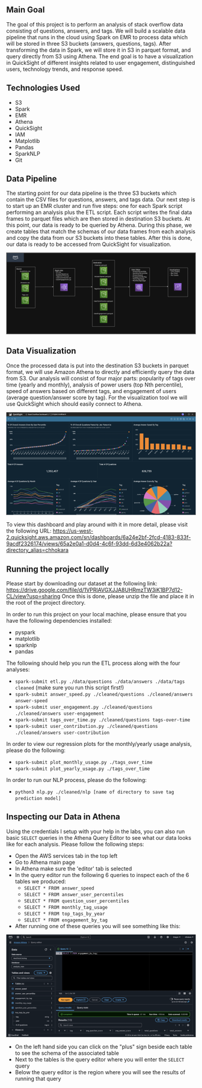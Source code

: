 ## Main Goal

The goal of this project is to perform an analysis of stack overflow data consisting of questions, answers, and tags. We will build a scalable data pipeline that runs in the cloud using Spark on EMR to process data which will be stored in three S3 buckets (answers, questions, tags). After transforming the data in Spark, we will store it in S3 in parquet format, and query directly from S3 using Athena. The end goal is to have a visualization in QuickSight of different insights related to user engagement, distinguished users, technology trends, and response speed.

## Technologies Used

- S3
- Spark
- EMR
- Athena
- QuickSight
- IAM
- Matplotlib
- Pandas
- SparkNLP
- Git

## Data Pipeline

The starting point for our data pipeline is the three S3 buckets which contain the CSV files for questions, answers, and tags data. Our next step is to start up an EMR cluster and run five steps: one for each Spark script performing an analysis plus the ETL script. Each script writes the final data frames to parquet files which are then stored in destination S3 buckets. At this point, our data is ready to be queried by Athena. During this phase, we create tables that match the schemas of our data frames from each analysis and copy the data from our S3 buckets into these tables. After this is done, our data is ready to be accessed from QuickSight for visualization.

![Design](./assets/design.png "Design")

## Data Visualization

Once the processed data is put into the destination S3 buckets in parquet format, we will use Amazon Athena to directly and efficiently query the data from S3. Our analysis will consist of four major parts: popularity of tags over time (yearly and monthly), analysis of power users (top Nth percentile), speed of answers based on different tags, and engagement of users (average question/answer score by tag). For the visualization tool we will use QuickSight which should easily connect to Athena.

![Dashboard](./assets/dashboard.png "Dashboard")

To view this dashboard and play around with it in more detail, please visit the following URL: https://us-west-2.quicksight.aws.amazon.com/sn/dashboards/6a24e2bf-2fcd-4183-833f-9acdf2326174/views/65a2e0a1-d0d4-4c6f-93dd-6d3e4062b22a?directory_alias=chhokara

## Running the project locally
Please start by downloading our dataset at the following link: https://drive.google.com/file/d/1VPRlAVGXJJA8UHRmzTW3iK1BP7d12-CL/view?usp=sharing
Once this is done, please unzip the file and place it in the root of the project directory. 

In order to run this project on your local machine, please ensure that you have the following dependencies installed:
  - pyspark
  - matplotlib
  - sparknlp
  - pandas

The following should help you run the ETL process along with the four analyses:
  - `spark-submit etl.py ./data/questions ./data/answers ./data/tags cleaned` (make sure you run this script first!)
  - `spark-submit answer_speed.py ./cleaned/questions ./cleaned/answers answer-speed`
  - `spark-submit user_engagement.py ./cleaned/questions ./cleaned/answers user-engagement`
  - `spark-submit tags_over_time.py ./cleaned/questions tags-over-time`
  - `spark-submit user_contribution.py ./cleaned/questions ./cleaned/answers user-contribution`

In order to view our regression plots for the monthly/yearly usage analysis, please do the following:
  - `spark-submit plot_monthly_usage.py ./tags_over_time`
  - `spark-submit plot_yearly_usage.py ./tags_over_time`

In order to run our NLP process, please do the following:
  - `python3 nlp.py ./cleaned/nlp [name of directory to save tag prediction model]` 

## Inspecting our Data in Athena
Using the credentials I setup with your help in the labs, you can also run basic `SELECT` queries in the Athena Query Editor to see what our data looks like for each analysis. Please follow the following steps:

  - Open the AWS services tab in the top left
  - Go to Athena main page
  - In Athena make sure the 'editor' tab is selected
  - In the query editor run the following 6 queries to inspect each of the 6 tables we produced:
    - `SELECT * FROM answer_speed`
    - `SELECT * FROM answer_user_percentiles`
    - `SELECT * FROM question_user_percentiles`
    - `SELECT * FROM monthly_tag_usage`
    - `SELECT * FROM top_tags_by_year`
    - `SELECT * FROM engagement_by_tag`
  - After running one of these queries you will see something like this:
    
![Athena](./assets/athena.png "Athena")
  - On the left hand side you can click on the "plus" sign beside each table to see the schema of the associated table
  - Next to the tables is the query editor where you will enter the `SELECT` query
  - Below the query editor is the region where you will see the results of running that query
